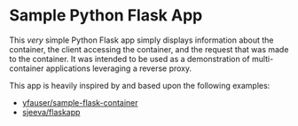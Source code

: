 # Sample Python Flask App

This _very_ simple Python Flask app simply displays information about the container, the client accessing the container, and the request that was made to the container. It was intended to be used as a demonstration of multi-container applications leveraging a reverse proxy.

This app is heavily inspired by and based upon the following examples:

* [yfauser/sample-flask-container](https://github.com/yfauser/sample-flask-container)
* [sjeeva/flaskapp](https://github.com/sjeeva/flaskapp)
